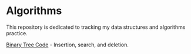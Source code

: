 # Algorithms

This repository is dedicated to tracking my data structures and algorithms practice.

[Binary Tree Code](https://github.com/ddlhg/Practice-Algorithms/blob/main/BinaryTree) - Insertion, search, and deletion.
